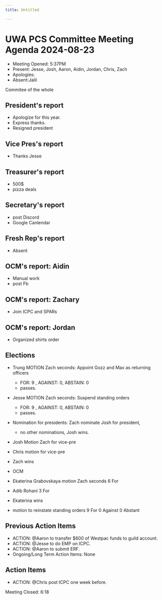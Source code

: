 ```yaml
---
title: Untitled

---
```


# UWA PCS Committee Meeting Agenda 2024-08-23
 - Meeting Opened: 5:37PM
 - Present: Jesse, Josh, Aaron, Aidin, Jordan, Chris, Zach
 - Apologies: 
 - Absent:Jalil

Commitee of the whole

## President's report
- Apologize for this year.
- Express thanks.
- Resigned president

## Vice Pres's report
- Thanks Jesse

## Treasurer's report
- 500$
- pizza deals

## Secretary's report
- post Discord
- Google Canlendar

## Fresh Rep's report
- Absent

## OCM's report: Aidin
- Manual work
- post Fb

## OCM's report: Zachary
- Join ICPC and SPARs

## OCM's report: Jordan
- Organized shirts order
## Elections
- Trung MOTION Zach seconds: Appoint Gozz and Max as returning officers
    - FOR: 9 , AGAINST: 0, ABSTAIN: 0
    - passes.
- Jesse MOTION Zach seconds: Suspend standing orders
    - FOR: 9 , AGAINST: 0, ABSTAIN: 0
    - passes.
- Nomination for presidents: Zach nominate Josh for president, 
    - no other nominations, Josh wins.
- Josh Motion Zach for vice-pre
- Chris motion for vice-pre
- Zach wins
- OCM
- Ekaterina Grabovskaya motion Zach seconds 6 For
- Adib Rohani 3 For
- Ekaterina wins

- motion to reinstate standing orders 9 For 0 Against 0 Abstant
## Previous Action Items
- ACTION: @Aaron to transfer $600 of Westpac funds to guild account.
- ACTION: @Jesse to do EMP on ICPC.
- ACTION: @Aaron to submit ERF.
- Ongoing/Long Term Action Items: None
## Action Items 
- ACTION: @Chris post ICPC one week before.


Meeting Closed: 6:18